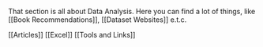 That section is all about Data Analysis. Here you can find a lot of things, like [[Book Recommendations]], [[Dataset Websites]] e.t.c.

[[Articles]]
[[Excel]]
[[Tools and Links]]
